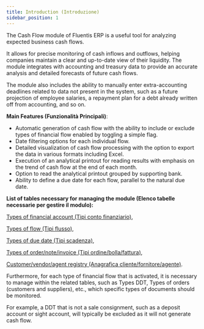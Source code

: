 ```yaml
---
title: Introduction (Introduzione)
sidebar_position: 1
---
```


The Cash Flow module of Fluentis ERP is a useful tool for analyzing expected business cash flows.

It allows for precise monitoring of cash inflows and outflows, helping companies maintain a clear and up-to-date view of their liquidity. The module integrates with accounting and treasury data to provide an accurate analysis and detailed forecasts of future cash flows.

The module also includes the ability to manually enter extra-accounting deadlines related to data not present in the system, such as a future projection of employee salaries, a repayment plan for a debt already written off from accounting, and so on.

**Main Features (Funzionalità Principali)**:

- Automatic generation of cash flow with the ability to include or exclude types of financial flow enabled by toggling a simple flag.
- Date filtering options for each individual flow.
- Detailed visualization of cash flow processing with the option to export the data in various formats including Excel.
- Execution of an analytical printout for reading results with emphasis on the trend of cash flow at the end of each month.
- Option to read the analytical printout grouped by supporting bank.
- Ability to define a due date for each flow, parallel to the natural due date.

**List of tables necessary for managing the module (Elenco tabelle necessarie per gestire il modulo):**

[Types of financial account (Tipi conto finanziario)](/docs/configurations/tables/treasury/cash-flow-module-tables/financial-account-types),  

[Types of flow (Tipi flusso)](/docs/configurations/tables/treasury/cash-flow-module-tables/flux-types),  

[Types of due date (Tipi scadenza)](/docs/configurations/tables/treasury/cash-flow-module-tables/due-date-types),  

[Types of order/note/invoice (Tipi ordine/bolla/fattura)](/docs/configurations/tables/treasury/cash-flow-module-tables/order-dn-invoice-types),  

[Customer/vendor/agent registry (Anagrafica cliente/fornitore/agente)](/docs/configurations/tables/treasury/cash-flow-module-tables/customer-vendor-agent-register).

Furthermore, for each type of financial flow that is activated, it is necessary to manage within the related tables, such as Types DDT, Types of orders (customers and suppliers), etc., which specific types of documents should be monitored.

For example, a DDT that is not a sale consignment, such as a deposit account or sight account, will typically be excluded as it will not generate cash flow.